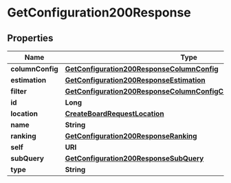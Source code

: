 

# GetConfiguration200Response


## Properties

| Name | Type | Description | Notes |
|------------ | ------------- | ------------- | -------------|
|**columnConfig** | [**GetConfiguration200ResponseColumnConfig**](GetConfiguration200ResponseColumnConfig.md) |  |  [optional] |
|**estimation** | [**GetConfiguration200ResponseEstimation**](GetConfiguration200ResponseEstimation.md) |  |  [optional] |
|**filter** | [**GetConfiguration200ResponseColumnConfigColumnsInnerStatusesInner**](GetConfiguration200ResponseColumnConfigColumnsInnerStatusesInner.md) |  |  [optional] |
|**id** | **Long** |  |  [optional] |
|**location** | [**CreateBoardRequestLocation**](CreateBoardRequestLocation.md) |  |  [optional] |
|**name** | **String** |  |  [optional] |
|**ranking** | [**GetConfiguration200ResponseRanking**](GetConfiguration200ResponseRanking.md) |  |  [optional] |
|**self** | **URI** |  |  [optional] |
|**subQuery** | [**GetConfiguration200ResponseSubQuery**](GetConfiguration200ResponseSubQuery.md) |  |  [optional] |
|**type** | **String** |  |  [optional] |



